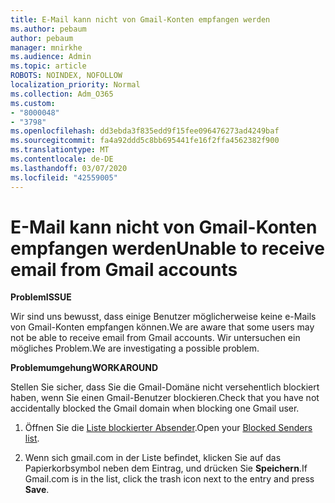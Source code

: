```yaml
---
title: E-Mail kann nicht von Gmail-Konten empfangen werden
ms.author: pebaum
author: pebaum
manager: mnirkhe
ms.audience: Admin
ms.topic: article
ROBOTS: NOINDEX, NOFOLLOW
localization_priority: Normal
ms.collection: Adm_O365
ms.custom:
- "8000048"
- "3798"
ms.openlocfilehash: dd3ebda3f835edd9f15fee096476273ad4249baf
ms.sourcegitcommit: fa4a92ddd5c8bb695441fe16f2ffa4562382f900
ms.translationtype: MT
ms.contentlocale: de-DE
ms.lasthandoff: 03/07/2020
ms.locfileid: "42559005"
---
```

# <a name="unable-to-receive-email-from-gmail-accounts"></a><span data-ttu-id="bc0bc-102">E-Mail kann nicht von Gmail-Konten empfangen werden</span><span class="sxs-lookup"><span data-stu-id="bc0bc-102">Unable to receive email from Gmail accounts</span></span>

<span data-ttu-id="bc0bc-103">**Problem**</span><span class="sxs-lookup"><span data-stu-id="bc0bc-103">**ISSUE**</span></span>

<span data-ttu-id="bc0bc-104">Wir sind uns bewusst, dass einige Benutzer möglicherweise keine e-Mails von Gmail-Konten empfangen können.</span><span class="sxs-lookup"><span data-stu-id="bc0bc-104">We are aware that some users may not be able to receive email from Gmail accounts.</span></span> <span data-ttu-id="bc0bc-105">Wir untersuchen ein mögliches Problem.</span><span class="sxs-lookup"><span data-stu-id="bc0bc-105">We are investigating a possible problem.</span></span>

<span data-ttu-id="bc0bc-106">**Problemumgehung**</span><span class="sxs-lookup"><span data-stu-id="bc0bc-106">**WORKAROUND**</span></span>

<span data-ttu-id="bc0bc-107">Stellen Sie sicher, dass Sie die Gmail-Domäne nicht versehentlich blockiert haben, wenn Sie einen Gmail-Benutzer blockieren.</span><span class="sxs-lookup"><span data-stu-id="bc0bc-107">Check that you have not accidentally blocked the Gmail domain when blocking one Gmail user.</span></span>

1. <span data-ttu-id="bc0bc-108">Öffnen Sie die [Liste blockierter Absender](https://go.microsoft.com/fwlink/?linkid=2121010).</span><span class="sxs-lookup"><span data-stu-id="bc0bc-108">Open your [Blocked Senders list](https://go.microsoft.com/fwlink/?linkid=2121010).</span></span>

2. <span data-ttu-id="bc0bc-109">Wenn sich gmail.com in der Liste befindet, klicken Sie auf das Papierkorbsymbol neben dem Eintrag, und drücken Sie **Speichern**.</span><span class="sxs-lookup"><span data-stu-id="bc0bc-109">If Gmail.com is in the list, click the trash icon next to the entry and press **Save**.</span></span>
